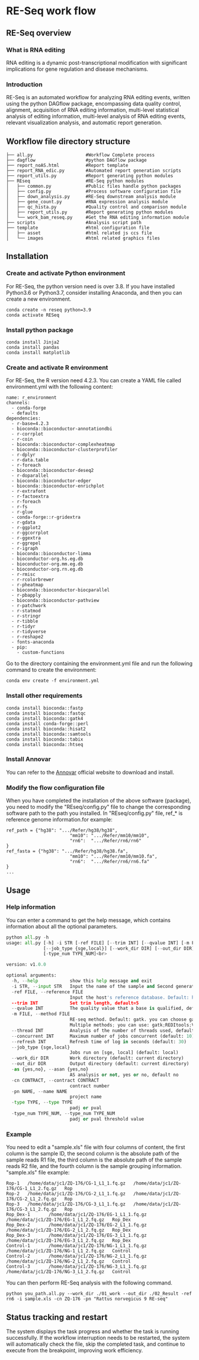 RE-Seq work flow
=====
## RE-Seq overview

### What is RNA editing
RNA editing is a dynamic post-transcriptional modification with significant implications for gene regulation and disease mechanisms.
### Introduction
RE-Seq is an automated workflow for analyzing RNA editing events, written using the python DAGflow package, encompassing data quality control, alignment, acquisition of RNA editing information, multi-level statistical analysis of editing information, multi-level analysis of RNA editing events, relevant visualization analysis, and automatic report generation.

## Workflow file directory structure

```
├── all.py                    #Workflow Complete process
├── dagflow                   #python DAGflow package
├── report_noAS.html          #Report template
├── report_RNA_edic.py        #Automated report generation scripts
├── report_utils.py           #Report generating python modules
├── REseq                     #RE-Seq python modules
│   ├── common.py             #Public files handle python packages
│   ├── config.py             #Process software configuration file
│   ├── down_analysis.py      #RE-Seq downstream analysis module
│   ├── gene_count.py         #RNA expression analysis module
│   ├── qc_hista.py           #Quality control and comparison module
│   ├── report_utils.py       #Report generating python modules
│   └── work_bam_reseq.py     #Get the RNA editing information module
├── scripts                   #Analysis script path
├── template                  #html configuration file
│   ├── asset                 #html related js ccs file
│   └── images                #html related graphics files
```

Installation
-----

### Create and activate Python environment

For RE-Seq, the python version need is over 3.8. If you have installed Python3.6 or Python3.7, consider installing Anaconda, and then you can create a new environment.
```
conda create -n reseq python=3.9
conda activate RESeq
```

### Install python package
```
conda install Jinja2
conda install pandas
conda install matplotlib
```

### Create and activate R environment
For RE-Seq, the R version need 4.2.3. You can create a YAML file called environment.yml with the following content:
```
name: r_environment
channels:
  - conda-forge
  - defaults
dependencies:
  - r-base=4.2.3
  - bioconda::bioconductor-annotationdbi
  - r-corrplot
  - r-coin
  - bioconda::bioconductor-complexheatmap
  - bioconda::bioconductor-clusterprofiler
  - r-dplyr
  - r-data.table
  - r-foreach
  - bioconda::bioconductor-deseq2
  - r-doparallel
  - bioconda::bioconductor-edger
  - bioconda::bioconductor-enrichplot
  - r-extrafont
  - r-factoextra
  - r-foreach
  - r-fs
  - r-glue
  - conda-forge::r-gridextra
  - r-gdata
  - r-ggplot2
  - r-ggcorrplot
  - r-ggextra
  - r-ggrepel
  - r-igraph
  - bioconda::bioconductor-limma
  - bioconductor-org.hs.eg.db
  - bioconductor-org.mm.eg.db
  - bioconductor-org.rn.eg.db
  - r-rmisc
  - r-rcolorbrewer
  - r-pheatmap
  - bioconda::bioconductor-biocparallel
  - r-pbapply
  - bioconda::bioconductor-pathview
  - r-patchwork
  - r-statmod
  - r-stringr
  - r-tibble
  - r-tidyr
  - r-tidyverse
  - r-reshape2
  - fonts-anaconda
  - pip:
    - custom-functions
```
Go to the directory containing the environment.yml file and run the following command to create the environment:
```
conda env create -f environment.yml
```

### Install other requirements
```
conda install bioconda::fastp
conda install bioconda::fastqc
conda install bioconda::gatk4
conda install conda-forge::perl
conda install bioconda::hisat2
conda install bioconda::samtools
conda install bioconda::tabix
conda install bioconda::htseq
```
### Install Annovar
You can refer to the [Annovar](https://annovar.openbioinformatics.org/en/latest/user-guide/download/) official website to download and install.

### Modify the flow configuration file

When you have completed the installation of the above software (package), you need to modify the "REseq/config.py" file to change the corresponding software path to the path you installed.
In "REseq/config.py" file, ref_* is reference genome information.for example:
```
ref_path = {"hg38": ".../Refer/hg38/hg38",
                        "mm10": ".../Refer/mm10/mm10",
                        "rn6":  ".../Refer/rn6/rn6"
}
ref_fasta = {"hg38": ".../Refer/hg38/hg38.fa",
                        "mm10": ".../Refer/mm10/mm10.fa",
                        "rn6":  ".../Refer/rn6/rn6.fa"
}
...
```

Usage
-----
### Help information
You can enter a command to get the help message, which contains information about all the optional parameters.

```python
python all.py -h 
usage: all.py [-h] -i STR [-ref FILE] [--trim INT] [--qvalue INT] [-m FILE] [--thread INT] [--concurrent INT] [--refresh INT]<br>
              [--job_type {sge,local}] [--work_dir DIR] [--out_dir DIR] [-as {yes,no}] -cn CONTRACT -pn NAME [-type TYPE]<br>
              [-type_num TYPE_NUM]<br>

version: v1.0.0

optional arguments:
  -h, --help            show this help message and exit
  -i STR, --input STR   Input the name of the sample and Second generation sequencing path.
  -ref FILE, --reference FILE
                        Input the host's reference database. Default: hg38. you can choose mm10 or rn6
  --trim INT            Set trim length, default=5
  --qvalue INT          The quality value that a base is qualified, default=20
  -m FILE, --method FILE
                        RE-seq method. Default: gatk. you can choose gatk; ; REDItools ; VarScan ; Sprint ; RED_ML. if you want choose
                        Multiple methods; you can use: gatk;REDItools;VarScan
  --thread INT          Analysis of the number of threads used, default=4
  --concurrent INT      Maximum number of jobs concurrent (default: 10)
  --refresh INT         Refresh time of log in seconds (default: 30)
  --job_type {sge,local}
                        Jobs run on [sge, local] (default: local)
  --work_dir DIR        Work directory (default: current directory)
  --out_dir DIR         Output directory (default: current directory)
  -as {yes,no}, --asan {yes,no}
                        AS analysis or not, yes or no, default no
  -cn CONTRACT, --contract CONTRACT
                        contract number
  -pn NAME, --name NAME
                        project name
  -type TYPE, --type TYPE
                        padj or pval
  -type_num TYPE_NUM, --type_num TYPE_NUM
                        padj or pval threshold value
```

### Example
You need to edit a "sample.xls" file with four columns of content, the first column is the sample ID, the second column is the absolute path of the sample reads R1 file, the third column is the absolute path of the sample reads R2 file, and the fourth column is the sample grouping information.
"sample.xls" file example:
```
Rop-1   /home/data/jc1/ZQ-176/CG-1_L1_1.fq.gz   /home/data/jc1/ZQ-176/CG-1_L1_2.fq.gz   Rop
Rop-2   /home/data/jc1/ZQ-176/CG-2_L1_1.fq.gz   /home/data/jc1/ZQ-176/CG-2_L1_2.fq.gz   Rop
Rop-3   /home/data/jc1/ZQ-176/CG-3_L1_1.fq.gz   /home/data/jc1/ZQ-176/CG-3_L1_2.fq.gz   Rop
Rop_Dex-1       /home/data/jc1/ZQ-176/EG-1_L1_1.fq.gz   /home/data/jc1/ZQ-176/EG-1_L1_2.fq.gz   Rop_Dex
Rop_Dex-2       /home/data/jc1/ZQ-176/EG-2_L1_1.fq.gz   /home/data/jc1/ZQ-176/EG-2_L1_2.fq.gz   Rop_Dex
Rop_Dex-3       /home/data/jc1/ZQ-176/EG-3_L1_1.fq.gz   /home/data/jc1/ZQ-176/EG-3_L1_2.fq.gz   Rop_Dex
Control-1       /home/data/jc1/ZQ-176/NG-1_L1_1.fq.gz   /home/data/jc1/ZQ-176/NG-1_L1_2.fq.gz   Control
Control-2       /home/data/jc1/ZQ-176/NG-2_L1_1.fq.gz   /home/data/jc1/ZQ-176/NG-2_L1_2.fq.gz   Control
Control-3       /home/data/jc1/ZQ-176/NG-3_L1_1.fq.gz   /home/data/jc1/ZQ-176/NG-3_L1_2.fq.gz   Control
```
You can then perform RE-Seq analysis with the following command.
```
python you_path.all.py --work_dir ./01_work --out_dir ./02_Result -ref rn6 -i sample.xls -cn ZQ-176 -pn "Rattus norvegicus 9 RE-seq"
```

## Status tracking and restart

The system displays the task progress and whether the task is running successfully. If the workflow interruption needs to be restarted, the system will automatically check the file, skip the completed task, and continue to execute from the breakpoint, improving work efficiency.
